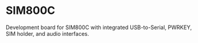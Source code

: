 # SIM800C
Development board for SIM800C with integrated USB-to-Serial, PWRKEY, SIM holder, and audio interfaces.
